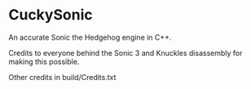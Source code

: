# CuckySonic
An accurate Sonic the Hedgehog engine in C++.

Credits to everyone behind the Sonic 3 and Knuckles disassembly for making this possible.

Other credits in build/Credits.txt
